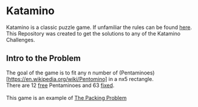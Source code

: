 # Katamino
Katamino is a classic puzzle game. If unfamiliar the rules can be found [here](https://www.ultraboardgames.com/katamino/game-rules.php).  <br />
This Repository was created to get the solutions to any of the Katamino Challenges. <br >

## Intro to the Problem
The goal of the game is to fit any n number of (Pentaminoes)[https://en.wikipedia.org/wiki/Pentomino] in a nx5 rectangle. <br />
There are 12 [free](https://en.wikipedia.org/wiki/Polyomino#Free,_one-sided,_and_fixed_polyominoes) Pentaminoes and 
63 [fixed](https://en.wikipedia.org/wiki/Polyomino#Free,_one-sided,_and_fixed_polyominoes). <br />
<br />
This game is an example of [The Packing Problem](https://en.wikipedia.org/wiki/Packing_problems) <br />
